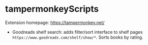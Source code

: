 # tampermonkeyScripts
Extension homepage: https://tampermonkey.net/

- Goodreads shelf search: adds filter/sort interface to shelf pages `https://www.goodreads.com/shelf/show/*`. Sorts books by rating.